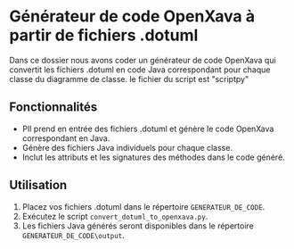 # Générateur de code OpenXava à partir de fichiers .dotuml

Dans ce dossier nous avons coder un générateur de code OpenXava qui convertit les fichiers .dotuml en code Java correspondant pour chaque classe du diagramme de classe. le fichier du script est "scriptpy"

## Fonctionnalités

- PIl prend en entrée des fichiers .dotuml et génère le code OpenXava correspondant en Java.
- Génère des fichiers Java individuels pour chaque classe.
- Inclut les attributs et les signatures des méthodes dans le code généré.

## Utilisation

1. Placez vos fichiers .dotuml dans le répertoire `GENERATEUR_DE_CODE`.
2. Exécutez le script `convert_dotuml_to_openxava.py`.
3. Les fichiers Java générés seront disponibles dans le répertoire `GENERATEUR_DE_CODE\output`.

